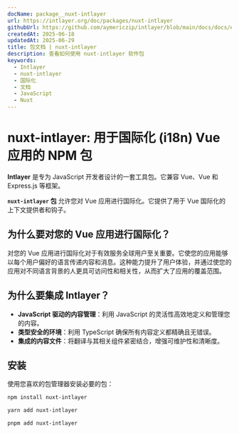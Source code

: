 ```yaml
---
docName: package__nuxt-intlayer
url: https://intlayer.org/doc/packages/nuxt-intlayer
githubUrl: https://github.com/aymericzip/intlayer/blob/main/docs/docs/en/packages/nuxt-intlayer/index.md
createdAt: 2025-06-18
updatedAt: 2025-06-29
title: 包文档 | nuxt-intlayer
description: 查看如何使用 nuxt-intlayer 软件包
keywords:
  - Intlayer
  - nuxt-intlayer
  - 国际化
  - 文档
  - JavaScript
  - Nuxt
---
```


# nuxt-intlayer: 用于国际化 (i18n) Vue 应用的 NPM 包

**Intlayer** 是专为 JavaScript 开发者设计的一套工具包。它兼容 Vue、Vue 和 Express.js 等框架。

**`nuxt-intlayer` 包** 允许您对 Vue 应用进行国际化。它提供了用于 Vue 国际化的上下文提供者和钩子。

## 为什么要对您的 Vue 应用进行国际化？

对您的 Vue 应用进行国际化对于有效服务全球用户至关重要。它使您的应用能够以每个用户偏好的语言传递内容和消息。这种能力提升了用户体验，并通过使您的应用对不同语言背景的人更具可访问性和相关性，从而扩大了应用的覆盖范围。

## 为什么要集成 Intlayer？

- **JavaScript 驱动的内容管理**：利用 JavaScript 的灵活性高效地定义和管理您的内容。
- **类型安全的环境**：利用 TypeScript 确保所有内容定义都精确且无错误。
- **集成的内容文件**：将翻译与其相关组件紧密结合，增强可维护性和清晰度。

## 安装

使用您喜欢的包管理器安装必要的包：

```bash packageManager="npm"
npm install nuxt-intlayer
```

```bash packageManager="yarn"
yarn add nuxt-intlayer
```

```bash packageManager="pnpm"
pnpm add nuxt-intlayer
```
